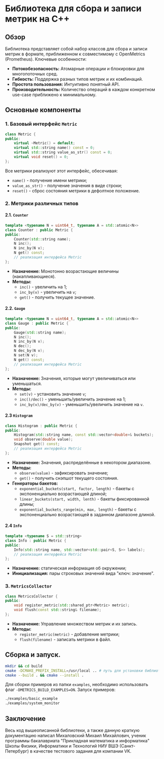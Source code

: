 # Библиотека для сбора и записи метрик на C++
## Обзор
Библиотека представляет собой набор классов для сбора и записи метрик в формате, приближенном к совместимому с OpenMetrics (Prometheus). Ключевые особенности:
* **Потокобезопасность:** Атомарные операции и блокировки для многопоточных сред.
* **Гибкость:** Поддержка разных типов метрик и их комбинаций.
* **Простота пользования:** Интуитивно понятный API.
* **Производительность:** Количество операций в каждом конкретном use-case приближено к минимальному.
## Основные компоненты
### 1. Базовый интерфейс `Metric`
```cpp
class Metric {
public:
    virtual ~Metric() = default;
    virtual std::string name() const = 0;
    virtual std::string value_as_str() const = 0;
    virtual void reset() = 0;
};
```
Все метрики реализуют этот интерфейс, обесечивая:
* `name()` - получение имени метрики;
* `value_as_str()` - получение значения в виде строки;
* `reset()` - сброс состояния метрики в дефолтное положение.

### 2. Метрики различных типов
#### 2.1. `Counter`

```cpp
template <typename N = uint64_t, typename A = std::atomic<N>>
class Counter : public Metric {
public:
    Counter(std::string name);
    N inc();
    N inc_by(N v);
    N get() const;
    // реализация интерфейса Metric
};
```
* **Назначение:** Монотонно возрастающие величины (накапливающиеся).
* **Методы:**
    * `inc()` - увеличить на 1;
    * `inc_by(v)` - увеличить на `v`;
    * `get()` - получить текущее значение.
#### 2.2. `Gauge`
```cpp
template <typename N = uint64_t, typename A = std::atomic<N>>
class Gauge : public Metric {
public:
    Gauge(std::string name);
    N inc();
    N inc_by(N v);
    N dec();
    N dec_by(N v);
    N set(N v);
    N get() const;
    // реализация интерфейса Metric
};
```
* **Назначение:** Значения, которые могут увеличиваться или уменьшаться.
* **Методы:**
    * `set(v)` - установить значение `v`;
    * `inc()/dec()` - уменьшить/увеличить значение на 1;
    * `inc_by(v)/dec_by(v)` - уменьшить/увеличить значение на `v`.
#### 2.3 `Histogram`
```cpp
class Histogram : public Metric {
public:
    Histogram(std::string name, const std::vector<double>& buckets);
    void observe(double value);
    Snapshot get() const;
    // реализация интерфейса Metric
};
```
* **Назначение:** Значения, распределённые в некотором диапазоне.
* **Методы:**
    * `observe(value)` - зафиксировать значение;
    * `get()` - получить снэпшот текущего состояния.
* **Генераторы бакетов:**
    * `exponential_buckets(start, factor, length)` - бакеты с экспоненциально возрастающей длиной;
    * `linear_buckets(start, width, lenth)` - бакеты фиксированной длины;
    * `exponential_buckets_range(min, max, length)` - бакеты с экспоненциально возрастающей в заданном диапазоне длиной.
#### 2.4 `Info`
```cpp
template <typename S = std::string>
class Info : public Metric {
public:
    Info(std::string name, std::vector<std::pair<S, S>> labels);
    // реализация интерфейса Metric
};
```
* **Назначение:** статическая информация об окружении;
* **Инициализация:** пары строковых значений вида "ключ: значение".
### 3. `MetricsCollector`
```cpp
class MetricsCollector {
public:
    void register_metric(std::shared_ptr<Metric> metric);
    void flush(const std::string& filename);
};
```
* **Назначение:** Управление множеством метрик и их запись.
* **Методы:**
    * `register_metric(metric)` - добавление метрики;
    * `flush(filename)` - записать метрики в файл.
## Сборка и запуск.
```bash
mkdir && cd build
cmake -DCMAKE_PREFIX_INSTALL=/usr/local .. # путь для установки библиотеки
cmake --build . && cmake --install .
```
Для сборки примеров из папки `examples`, необходимо использовать флаг `-DMETRICS_BUILD_EXAMPLES=ON`. Запуск примеров:
```bash
./examples/basic_example
./examples/system_monitor
```
## Заключение
Весь код вышеописанной библиотеки, а также данную краткую документацию написал Михаловский Михаил Михайлович, ученик программы бакалавриата "Прикладная математика и информатика" Школы Физики, Информатики и Технологий НИУ ВШЭ (Санкт-Петербург) в качестве тестового задания для компании VK.